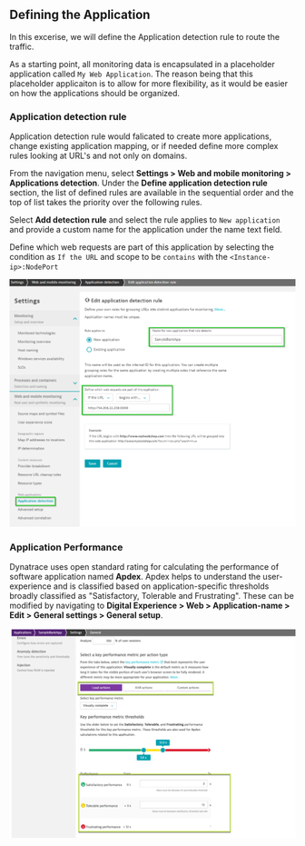 ## Defining the Application

In this excerise, we will define the Application detection rule to route the traffic.

As a starting point, all monitoring data is encapsulated in a placeholder application called `My Web Application`. The reason being that this placeholder applicaiton is to allow for more flexibility, as it would be easier on how the applications should be organized.

### Application detection rule

Application detection rule would falicated to create more applications, change existing application mapping, or if needed define more complex rules looking at URL's and not only on domains.

From the navigation menu, select **Settings > Web and mobile monitoring > Applications detection**. Under the **Define application detection rule** section, the list of defined rules are available in the sequential order and the top of list takes the priority over the following rules.

Select **Add detection rule** and select the rule applies to `New application` and provide a custom name for the application under the name text field.

Define which web requests are part of this application by selecting the condition as `If the URL` and scope to be `contains` with the `<Instance-ip>:NodePort`

![Application-Definition](../../../assets/images/01-ApplicationRule.png)

### Application Performance

Dynatrace uses open standard rating for calculating the performance of software application named **Apdex**. Apdex helps to understand the user-experience and is classified based on application-specific thresholds broadly classified as "Satisfactory, Tolerable and Frustrating". These can be modified by navigating to **Digital Experience > Web > Application-name > Edit > General settings > General setup**.

![Apdex](../../../assets/images/01-Apdex.png)

<!-- ------------------------ -->
